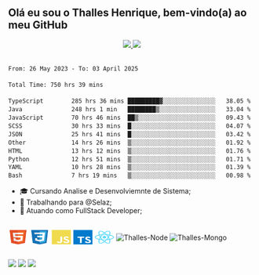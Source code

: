 ## Olá eu sou o Thalles Henrique, bem-vindo(a) ao meu GitHub

<div align="center">
  <a href="https://github.com/Thalles-HsA">
  <img height="180em" src="https://github-readme-stats.vercel.app/api?username=Thalles-HsA&show_icons=true&theme=radical&include_all_commits=true&count_private=true"/>
  <img height="180em" src="https://github-readme-stats.vercel.app/api/top-langs/?username=Thalles-HsA&exclude_repo=github-readme-stats,Pong,Freeway-JS&langs_count=5&theme=radical"/>
</div><br>
  
  <!--START_SECTION:waka-->

```txt
From: 26 May 2023 - To: 03 April 2025

Total Time: 750 hrs 39 mins

TypeScript        285 hrs 36 mins █████████▓░░░░░░░░░░░░░░░   38.05 %
Java              248 hrs 1 min   ████████▒░░░░░░░░░░░░░░░░   33.04 %
JavaScript        70 hrs 46 mins  ██▒░░░░░░░░░░░░░░░░░░░░░░   09.43 %
SCSS              30 hrs 33 mins  █░░░░░░░░░░░░░░░░░░░░░░░░   04.07 %
JSON              25 hrs 41 mins  █░░░░░░░░░░░░░░░░░░░░░░░░   03.42 %
Other             14 hrs 26 mins  ▒░░░░░░░░░░░░░░░░░░░░░░░░   01.92 %
HTML              13 hrs 12 mins  ▒░░░░░░░░░░░░░░░░░░░░░░░░   01.76 %
Python            12 hrs 51 mins  ▒░░░░░░░░░░░░░░░░░░░░░░░░   01.71 %
YAML              10 hrs 28 mins  ▒░░░░░░░░░░░░░░░░░░░░░░░░   01.39 %
Bash              7 hrs 19 mins   ▒░░░░░░░░░░░░░░░░░░░░░░░░   00.98 %
```

<!--END_SECTION:waka-->

  - 🎓 Cursando Analise e Desenvolviemnte de Sistema;
  - 🌱 Trabalhando para @Selaz;
  - 🎯 Atuando como FullStack Developer;
 
<div style="display: inline_block"><br>
  <img align="center" alt="Thalles-HTML" height="30" width="40" src="https://raw.githubusercontent.com/devicons/devicon/master/icons/html5/html5-original.svg">
  <img align="center" alt="Thalles-CSS" height="30" width="40" src="https://raw.githubusercontent.com/devicons/devicon/master/icons/css3/css3-original.svg">
  <img align="center" alt="Thalles-Js" height="30" width="40" src="https://raw.githubusercontent.com/devicons/devicon/master/icons/javascript/javascript-plain.svg">
  <img align="center" alt="Thalles-Ts" height="30" width="40" src="https://raw.githubusercontent.com/devicons/devicon/master/icons/typescript/typescript-plain.svg">
  <img align="center" alt="Thalles-React" height="30" width="40" src="https://raw.githubusercontent.com/devicons/devicon/master/icons/react/react-original.svg">
  <img align="center" alt="Thalles-Node" height="30" width="40" src="https://cdn.jsdelivr.net/gh/devicons/devicon/icons/nodejs/nodejs-original.svg" />
  <img align="center" alt="Thalles-Mongo" height="30" width="40" src="https://cdn.jsdelivr.net/gh/devicons/devicon/icons/mongodb/mongodb-original.svg" />
  
</div>

 ##
  
<div>
  <a href="https://www.linkedin.com/in/thalles-hsa" target="_blank"><img src="https://img.shields.io/badge/-LinkedIn-%230077B5?style=for-the-badge&logo=linkedin&logoColor=white" target="_blank"></a> 
  <a href="https://instagram.com/thalleshsa" target="_blank"><img src="https://img.shields.io/badge/-Instagram-%23E4405F?style=for-the-badge&logo=instagram&logoColor=white" target="_blank"></a>
  <a href = "mailto:thsa.henrique@gmail.com"><img src="https://img.shields.io/badge/-Gmail-%23333?style=for-the-badge&logo=gmail&logoColor=white" target="_blank"></a>
   
</div>
